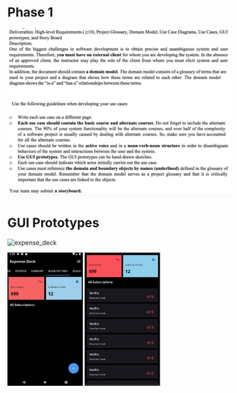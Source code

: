 # Phase 1 

<p align="center">
<img src ="phase1.png" width="700">
</p>

# GUI Prototypes
![expense_deck](https://user-images.githubusercontent.com/74755873/127786710-53f8976a-cd5e-4713-ab96-74bbc935b8c1.png)

<p align="">
  <img src ="temp_gui.jpg" width="170" height="300">
  <img src ="temp_gui2.JPEG" width="170" height="300">
</p>

